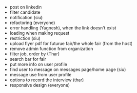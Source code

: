 - post on linkedin
- filter candidate
- notification (siu)
- refactoring (everyone)
- error handling (Yagnesh), when the link doesn't exist
- loading when making request
- restriction (siu)
- upload flyer pdf for futurue fair/the whole fair (from the host)
- remove admin function from organization
- filter job, order by (Thar)
- search bar for fair
- put more info on user profile
- find user to message on messages page/home page (siu)
- message use from user profile
- options to record the interview (thar)
- responsive design (everyone)